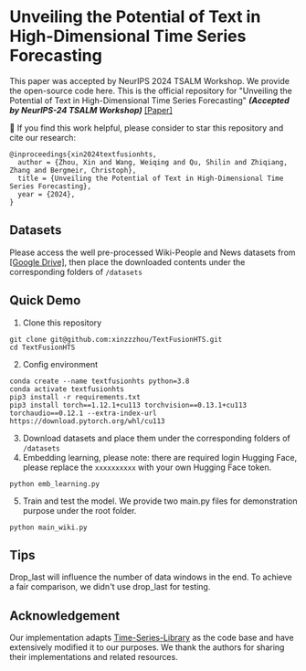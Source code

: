 # Unveiling the Potential of Text in High-Dimensional Time Series Forecasting

This paper was accepted by NeurIPS 2024 TSALM Workshop. We provide the open-source code here.
This is the official repository for "Unveiling the Potential of Text in High-Dimensional Time Series Forecasting" ***(Accepted by NeurIPS-24 TSALM Workshop)*** [[Paper]](https://openreview.net/pdf?id=6666666666) <br>

🌟 If you find this work helpful, please consider to star this repository and cite our research:
```
@inproceedings{xin2024textfusionhts,
  author = {Zhou, Xin and Wang, Weiqing and Qu, Shilin and Zhiqiang, Zhang and Bergmeir, Christoph},
  title = {Unveiling the Potential of Text in High-Dimensional Time Series Forecasting},
  year = {2024},
}
```

## Datasets
Please access the well pre-processed Wiki-People and News datasets from [[Google Drive]](https://drive.google.com/drive/folders/1GgaMDso5rEJu0Rc9XkNE9wXBqa4hm1yJ?usp=drive_link), then place the downloaded contents under the corresponding folders of `/datasets`

## Quick Demo
1. Clone this repository
```
git clone git@github.com:xinzzzhou/TextFusionHTS.git
cd TextFusionHTS
```
2. Config environment
```
conda create --name textfusionhts python=3.8
conda activate textfusionhts
pip3 install -r requirements.txt
pip3 install torch==1.12.1+cu113 torchvision==0.13.1+cu113 torchaudio==0.12.1 --extra-index-url https://download.pytorch.org/whl/cu113
```
3. Download datasets and place them under the corresponding folders of `/datasets`
4. Embedding learning, please note: there are required login Hugging Face, please replace the `xxxxxxxxxx` with your own Hugging Face token.
```
python emb_learning.py
```
5. Train and test the model. We provide two main.py files for demonstration purpose under the root folder. 
```
python main_wiki.py
```

## Tips
Drop_last will influence the number of data windows in the end. To achieve a fair comparison, we didn't use drop_last for testing. 

## Acknowledgement
Our implementation adapts [Time-Series-Library](https://github.com/thuml/Time-Series-Library) as the code base and have extensively modified it to our purposes. We thank the authors for sharing their implementations and related resources.
